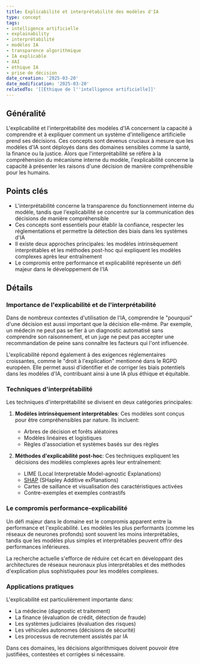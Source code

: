```yaml
---
title: Explicabilité et interprétabilité des modèles d'IA
type: concept
tags:
- intelligence artificielle
- explainability
- interprétabilité
- modèles IA
- transparence algorithmique
- IA explicable
- XAI
- éthique IA
- prise de décision
date_creation: '2025-03-20'
date_modification: '2025-03-20'
relatedTo: '[[Éthique de l''intelligence artificielle]]'
---
```

## Généralité

L'explicabilité et l'interprétabilité des modèles d'IA concernent la capacité à comprendre et à expliquer comment un système d'intelligence artificielle prend ses décisions. Ces concepts sont devenus cruciaux à mesure que les modèles d'IA sont déployés dans des domaines sensibles comme la santé, la finance ou la justice. Alors que l'interprétabilité se réfère à la compréhension du mécanisme interne du modèle, l'explicabilité concerne la capacité à présenter les raisons d'une décision de manière compréhensible pour les humains.

## Points clés

- L'interprétabilité concerne la transparence du fonctionnement interne du modèle, tandis que l'explicabilité se concentre sur la communication des décisions de manière compréhensible
- Ces concepts sont essentiels pour établir la confiance, respecter les réglementations et permettre la détection des biais dans les systèmes d'IA
- Il existe deux approches principales: les modèles intrinsèquement interprétables et les méthodes post-hoc qui expliquent les modèles complexes après leur entraînement
- Le compromis entre performance et explicabilité représente un défi majeur dans le développement de l'IA

## Détails

### Importance de l'explicabilité et de l'interprétabilité

Dans de nombreux contextes d'utilisation de l'IA, comprendre le "pourquoi" d'une décision est aussi important que la décision elle-même. Par exemple, un médecin ne peut pas se fier à un diagnostic automatisé sans comprendre son raisonnement, et un juge ne peut pas accepter une recommandation de peine sans connaître les facteurs qui l'ont influencée.

L'explicabilité répond également à des exigences réglementaires croissantes, comme le "droit à l'explication" mentionné dans le RGPD européen. Elle permet aussi d'identifier et de corriger les biais potentiels dans les modèles d'IA, contribuant ainsi à une IA plus éthique et équitable.

### Techniques d'interprétabilité

Les techniques d'interprétabilité se divisent en deux catégories principales:

1. **Modèles intrinsèquement interprétables**: Ces modèles sont conçus pour être compréhensibles par nature. Ils incluent:
   - Arbres de décision et forêts aléatoires
   - Modèles linéaires et logistiques
   - Règles d'association et systèmes basés sur des règles

2. **Méthodes d'explicabilité post-hoc**: Ces techniques expliquent les décisions des modèles complexes après leur entraînement:
   - LIME (Local Interpretable Model-agnostic Explanations)
   - [SHAP](https://fr.wikipedia.org/wiki/SHAP) (SHapley Additive exPlanations)
   - Cartes de saillance et visualisation des caractéristiques activées
   - Contre-exemples et exemples contrastifs

### Le compromis performance-explicabilité

Un défi majeur dans le domaine est le compromis apparent entre la performance et l'explicabilité. Les modèles les plus performants (comme les réseaux de neurones profonds) sont souvent les moins interprétables, tandis que les modèles plus simples et interprétables peuvent offrir des performances inférieures.

La recherche actuelle s'efforce de réduire cet écart en développant des architectures de réseaux neuronaux plus interprétables et des méthodes d'explication plus sophistiquées pour les modèles complexes.

### Applications pratiques

L'explicabilité est particulièrement importante dans:
- La médecine (diagnostic et traitement)
- La finance (évaluation de crédit, détection de fraude)
- Les systèmes judiciaires (évaluation des risques)
- Les véhicules autonomes (décisions de sécurité)
- Les processus de recrutement assistés par IA

Dans ces domaines, les décisions algorithmiques doivent pouvoir être justifiées, contestées et corrigées si nécessaire.